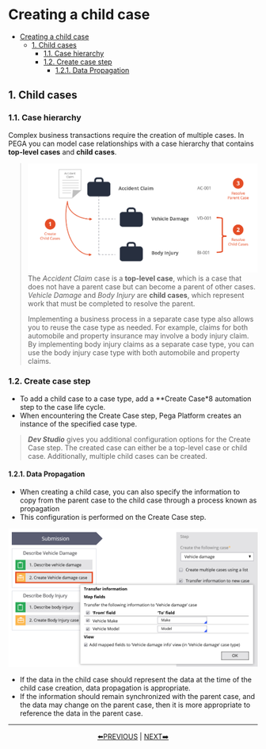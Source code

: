 # Creating a child case

- [Creating a child case](#creating-a-child-case)
    - [1. Child cases](#1-child-cases)
        - [1.1. Case hierarchy](#11-case-hierarchy)
        - [1.2. Create case step](#12-create-case-step)
            - [1.2.1. Data Propagation](#121-data-propagation)

## 1. Child cases

### 1.1. Case hierarchy

Complex business transactions require the creation of multiple cases. In PEGA you can model case relationships with a case hierarchy that contains **top-level cases** and **child cases**.

> ![](../resources/child-case.png)
> The *Accident Claim* case is a **top-level case**, which is a case that does not have a parent case but can become a parent of other cases. *Vehicle Damage* and *Body Injury* are **child cases**, which represent work that must be completed to resolve the parent.
>
> Implementing a business process in a separate case type also allows you to reuse the case type as needed. For example, claims for both automobile and property insurance may involve a body injury claim. By implementing body injury claims as a separate case type, you can use the body injury case type with both automobile and property claims.

### 1.2. Create case step

- To add a child case to a case type, add a **Create Case*8 automation step to the case life cycle.
- When encountering the Create Case step, Pega Platform creates an instance of the specified case type.

> ***Dev Studio*** gives you additional configuration options for the Create Case step. The created case can either be a top-level case or child case. Additionally, multiple child cases can be created. 

#### 1.2.1. Data Propagation

- When creating a child case, you can also specify the information to copy from the parent case to the child case through a process known as propagation
- This configuration is performed on the Create Case step.

![](../resources/case-propagation.png)

- If the data in the child case should represent the data at the time of the child case creation, data propagation is appropriate.
- If the information should remain synchronized with the parent case, and the data may change on the parent case, then it is more appropriate to reference the data in the parent case.

---
<p align=center>
    <a href="[2.5] Automation shapes in the case life cycle.md">⬅️PREVIOUS</a>
    |
    <a href="[2.7] Identifying duplicate case.md"> NEXT➡️</a>
</p>
